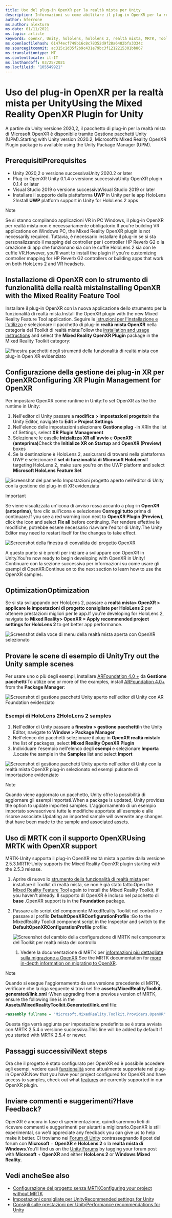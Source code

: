 ```yaml
---
title: Uso del plug-in OpenXR per la realtà mista per Unity
description: Informazioni su come abilitare il plug-in OpenXR per la realtà mista per i progetti Unity.
author: hferrone
ms.author: alexturn
ms.date: 01/11/2021
ms.topic: article
keywords: openxr, Unity, hololens, hololens 2, realtà mista, MRTK, Toolkit per realtà mista, realtà aumentata, realtà virtuale, cuffie con realtà mista, informazioni, esercitazione, introduzione
ms.openlocfilehash: 61474ecf749b16c8c78352d9f28a6482bfa3334c
ms.sourcegitcommit: ac315c1d35f2b9c431e79bc3f1212215301bb867
ms.translationtype: MT
ms.contentlocale: it-IT
ms.lasthandoff: 03/25/2021
ms.locfileid: "105549921"
---
```

# <a name="using-the-mixed-reality-openxr-plugin-for-unity"></a><span data-ttu-id="3c099-104">Uso del plug-in OpenXR per la realtà mista per Unity</span><span class="sxs-lookup"><span data-stu-id="3c099-104">Using the Mixed Reality OpenXR Plugin for Unity</span></span>

<span data-ttu-id="3c099-105">A partire da Unity versione 2020,2, il pacchetto di plug-in per la realtà mista di Microsoft OpenXR è disponibile tramite Gestione pacchetti Unity (UPM).</span><span class="sxs-lookup"><span data-stu-id="3c099-105">Starting with Unity version 2020.2, Microsoft’s Mixed Reality OpenXR Plugin package is available using the Unity Package Manager (UPM).</span></span>

## <a name="prerequisites"></a><span data-ttu-id="3c099-106">Prerequisiti</span><span class="sxs-lookup"><span data-stu-id="3c099-106">Prerequisites</span></span>

* <span data-ttu-id="3c099-107">Unity 2020,2 o versione successiva</span><span class="sxs-lookup"><span data-stu-id="3c099-107">Unity 2020.2 or later</span></span>
* <span data-ttu-id="3c099-108">Plug-in OpenXR Unity 0.1.4 o versione successiva</span><span class="sxs-lookup"><span data-stu-id="3c099-108">Unity OpenXR plugin 0.1.4 or later</span></span>
* <span data-ttu-id="3c099-109">Visual Studio 2019 o versione successiva</span><span class="sxs-lookup"><span data-stu-id="3c099-109">Visual Studio 2019 or later</span></span>
* <span data-ttu-id="3c099-110">Installare il supporto della piattaforma **UWP** in Unity per le app HoloLens 2</span><span class="sxs-lookup"><span data-stu-id="3c099-110">Install **UWP** platform support in Unity for HoloLens 2 apps</span></span>

> [!NOTE]
> <span data-ttu-id="3c099-111">Se si stanno compilando applicazioni VR in PC Windows, il plug-in OpenXR per realtà mista non è necessariamente obbligatorio.</span><span class="sxs-lookup"><span data-stu-id="3c099-111">If you're building VR applications on Windows PC, the Mixed Reality OpenXR plugin is not necessarily required.</span></span> <span data-ttu-id="3c099-112">Tuttavia, è necessario installare il plug-in se si sta personalizzando il mapping del controller per i controller HP Reverb G2 o la creazione di app che funzionano sia con le cuffie HoloLens 2 sia con le cuffie VR.</span><span class="sxs-lookup"><span data-stu-id="3c099-112">However, you'll want to install the plugin if you're customizing controller mapping for HP Reverb G2 controllers or building apps that work on both HoloLens 2 and VR headsets.</span></span>

## <a name="installing-openxr-with-the-mixed-reality-feature-tool"></a><span data-ttu-id="3c099-113">Installazione di OpenXR con lo strumento di funzionalità della realtà mista</span><span class="sxs-lookup"><span data-stu-id="3c099-113">Installing OpenXR with the Mixed Reality Feature Tool</span></span>

<span data-ttu-id="3c099-114">Installare il plug-in OpenXR con la nuova applicazione dello strumento per la funzionalità di realtà mista.</span><span class="sxs-lookup"><span data-stu-id="3c099-114">Install the OpenXR plugin with the new Mixed Reality Feature Tool application.</span></span> <span data-ttu-id="3c099-115">Seguire le [istruzioni per l'installazione e l'utilizzo](welcome-to-mr-feature-tool.md) e selezionare il pacchetto di plug-in **realtà mista OpenXR** nella categoria del Toolkit di realtà mista:</span><span class="sxs-lookup"><span data-stu-id="3c099-115">Follow the [installation and usage instructions](welcome-to-mr-feature-tool.md) and select the **Mixed Reality OpenXR Plugin** package in the Mixed Reality Toolkit category:</span></span>

![Finestra pacchetti degli strumenti della funzionalità di realtà mista con plug-in Open XR evidenziato](images/feature-tool-openxr.png)

## <a name="configuring-xr-plugin-management-for-openxr"></a><span data-ttu-id="3c099-117">Configurazione della gestione dei plug-in XR per OpenXR</span><span class="sxs-lookup"><span data-stu-id="3c099-117">Configuring XR Plugin Management for OpenXR</span></span>

<span data-ttu-id="3c099-118">Per impostare OpenXR come runtime in Unity:</span><span class="sxs-lookup"><span data-stu-id="3c099-118">To set OpenXR as the the runtime in Unity:</span></span>

1. <span data-ttu-id="3c099-119">Nell'editor di Unity passare a **modifica > impostazioni progetto**</span><span class="sxs-lookup"><span data-stu-id="3c099-119">In the Unity Editor, navigate to **Edit > Project Settings**</span></span>
2. <span data-ttu-id="3c099-120">Nell'elenco delle impostazioni selezionare **Gestione plug** -in XR</span><span class="sxs-lookup"><span data-stu-id="3c099-120">In the list of Settings, select **XR Plugin Management**</span></span>
3. <span data-ttu-id="3c099-121">Selezionare le caselle **Inizializza XR all'avvio** e **OpenXR (anteprima)**</span><span class="sxs-lookup"><span data-stu-id="3c099-121">Check the **Initialize XR on Startup** and **OpenXR (Preview)** boxes</span></span>
4. <span data-ttu-id="3c099-122">Se la destinazione è HoloLens 2, assicurarsi di trovarsi nella piattaforma UWP e selezionare il **set di funzionalità di Microsoft HoloLens**</span><span class="sxs-lookup"><span data-stu-id="3c099-122">If targeting HoloLens 2, make sure you're on the UWP platform and select **Microsoft HoloLens Feature Set**</span></span>

![Screenshot del pannello Impostazioni progetto aperto nell'editor di Unity con la gestione dei plug-in di XR evidenziata](images/openxr-img-05.png)

> [!IMPORTANT]
> <span data-ttu-id="3c099-124">Se viene visualizzata un'icona di avviso rossa accanto a plug-in **OpenXR (anteprima)**, fare clic sull'icona e selezionare **Correggi tutto** prima di continuare.</span><span class="sxs-lookup"><span data-stu-id="3c099-124">If you see a red warning icon next to **OpenXR Plugin (Preview)**, click the icon and select **Fix all** before continuing.</span></span> <span data-ttu-id="3c099-125">Per rendere effettive le modifiche, potrebbe essere necessario riavviare l'editor di Unity.</span><span class="sxs-lookup"><span data-stu-id="3c099-125">The Unity Editor may need to restart itself for the changes to take effect.</span></span>

![Screenshot della finestra di convalida del progetto OpenXR](images/openxr-img-06.png)

<span data-ttu-id="3c099-127">A questo punto si è pronti per iniziare a sviluppare con OpenXR in Unity.</span><span class="sxs-lookup"><span data-stu-id="3c099-127">You're now ready to begin developing with OpenXR in Unity!</span></span>  <span data-ttu-id="3c099-128">Continuare con la sezione successiva per informazioni su come usare gli esempi di OpenXR.</span><span class="sxs-lookup"><span data-stu-id="3c099-128">Continue on to the next section to learn how to use the OpenXR samples.</span></span>

## <a name="optimization"></a><span data-ttu-id="3c099-129">Optimization</span><span class="sxs-lookup"><span data-stu-id="3c099-129">Optimization</span></span>

<span data-ttu-id="3c099-130">Se si sta sviluppando per HoloLens 2, passare a **realtà mista> OpenXR > applicare le impostazioni di progetto consigliate per HoloLens 2** per ottenere prestazioni migliori per le app.</span><span class="sxs-lookup"><span data-stu-id="3c099-130">If you're developing for HoloLens 2, navigate to **Mixed Reality> OpenXR > Apply recommended project settings for HoloLens 2** to get better app performance.</span></span>

![Screenshot della voce di menu della realtà mista aperta con OpenXR selezionato](images/openxr-img-08.png)

## <a name="try-out-the-unity-sample-scenes"></a><span data-ttu-id="3c099-132">Provare le scene di esempio di Unity</span><span class="sxs-lookup"><span data-stu-id="3c099-132">Try out the Unity sample scenes</span></span>

<span data-ttu-id="3c099-133">Per usare uno o più degli esempi, installare [ARFoundation 4.0 +](https://docs.unity3d.com/Packages/com.unity.xr.arfoundation@4.1/manual/index.html#installing-ar-foundation) da **Gestione pacchetti**:</span><span class="sxs-lookup"><span data-stu-id="3c099-133">To utilize one or more of the examples, install [ARFoundation 4.0+](https://docs.unity3d.com/Packages/com.unity.xr.arfoundation@4.1/manual/index.html#installing-ar-foundation) from the **Package Manager**:</span></span>

![Screenshot di gestione pacchetti Unity aperto nell'editor di Unity con AR Foundation evidenziato](images/openxr-img-09.png)

### <a name="hololens-2-samples"></a><span data-ttu-id="3c099-135">Esempi di HoloLens 2</span><span class="sxs-lookup"><span data-stu-id="3c099-135">HoloLens 2 samples</span></span>

1. <span data-ttu-id="3c099-136">Nell'editor di Unity passare a **finestra > gestione pacchetti**</span><span class="sxs-lookup"><span data-stu-id="3c099-136">In the Unity Editor, navigate to **Window > Package Manager**</span></span>
2. <span data-ttu-id="3c099-137">Nell'elenco dei pacchetti selezionare il plug-in **OpenXR realtà mista**</span><span class="sxs-lookup"><span data-stu-id="3c099-137">In the list of packages, select **Mixed Reality OpenXR Plugin**</span></span>
3. <span data-ttu-id="3c099-138">Individuare l'esempio nell'elenco degli **esempi** e selezionare **Importa** .</span><span class="sxs-lookup"><span data-stu-id="3c099-138">Locate the sample in the **Samples** list and select **Import**</span></span>

![Screenshot di gestione pacchetti Unity aperto nell'editor di Unity con la realtà mista OpenXR plug-in selezionato ed esempi pulsante di importazione evidenziato](images/openxr-img-03.png)

<!-- ### For all other OpenXR samples

1. In the Unity Editor, navigate to **Window > Package Manager**
2. In the list of packages, select **OpenXR Plugin**
3. Locate the sample in the **Samples** list and select **Import**

![Screenshot of Unity Package Manager open in Unity editor with OpenXR Plugin selected and samples import button highlighted](images/openxr-img-10.png) -->

> [!NOTE]
> <span data-ttu-id="3c099-140">Quando viene aggiornato un pacchetto, Unity offre la possibilità di aggiornare gli esempi importati.</span><span class="sxs-lookup"><span data-stu-id="3c099-140">When a package is updated, Unity provides the option to update imported samples.</span></span>  <span data-ttu-id="3c099-141">L'aggiornamento di un esempio importato sovrascriverà tutte le modifiche apportate all'esempio e alle risorse associate.</span><span class="sxs-lookup"><span data-stu-id="3c099-141">Updating an imported sample will overwrite any changes that have been made to the sample and associated assets.</span></span>

## <a name="using-mrtk-with-openxr-support"></a><span data-ttu-id="3c099-142">Uso di MRTK con il supporto OpenXR</span><span class="sxs-lookup"><span data-stu-id="3c099-142">Using MRTK with OpenXR support</span></span>

<span data-ttu-id="3c099-143">MRTK-Unity supporta il plug-in OpenXR realtà mista a partire dalla versione 2.5.3.</span><span class="sxs-lookup"><span data-stu-id="3c099-143">MRTK-Unity supports the Mixed Reality OpenXR plugin starting with the 2.5.3 release.</span></span>

1. <span data-ttu-id="3c099-144">Aprire di nuovo lo [strumento della funzionalità di realtà mista](welcome-to-mr-feature-tool.md) per installare il Toolkit di realtà mista, se non è già stato fatto.</span><span class="sxs-lookup"><span data-stu-id="3c099-144">Open the [Mixed Reality Feature Tool](welcome-to-mr-feature-tool.md) again to install the Mixed Reality Toolkit, if you haven't already.</span></span> <span data-ttu-id="3c099-145">Il supporto di OpenXR è incluso nel pacchetto di **base** .</span><span class="sxs-lookup"><span data-stu-id="3c099-145">OpenXR support is in the **Foundation** package.</span></span>
2. <span data-ttu-id="3c099-146">Passare allo script del componente MixedReality Toolkit nel controllo e passare al profilo **DefaultOpenXRConfigurationProfile** :</span><span class="sxs-lookup"><span data-stu-id="3c099-146">Go to the MixedReality Toolkit component script in the Inspector and switch to the **DefaultOpenXRConfigurationProfile** profile:</span></span>

    ![Screenshot del cambio della configurazione di MRTK nel componente del Toolkit per realtà mista del controllo](images/openxr-img-11.png)

    1. <span data-ttu-id="3c099-148">Vedere la documentazione di MRTK per [informazioni più dettagliate sulla migrazione a OpenXR](/windows/mixed-reality/mrtk-unity/configuration/getting-started-with-mrtk-and-xrsdk#configuring-mrtk-for-the-xr-sdk-pipeline).</span><span class="sxs-lookup"><span data-stu-id="3c099-148">See the MRTK documentation for [more in-depth information on migrating to OpenXR](/windows/mixed-reality/mrtk-unity/configuration/getting-started-with-mrtk-and-xrsdk#configuring-mrtk-for-the-xr-sdk-pipeline).</span></span>

> [!NOTE]
> <span data-ttu-id="3c099-149">Quando si esegue l'aggiornamento da una versione precedente di MRTK, verificare che la riga seguente si trovi nel file **assets/MixedRealityToolkit. generated/link.xml** :</span><span class="sxs-lookup"><span data-stu-id="3c099-149">When upgrading from a previous version of MRTK, ensure the following line is in the **Assets/MixedRealityToolkit.Generated/link.xml** file:</span></span>
>
> ```xml
> <assembly fullname = "Microsoft.MixedReality.Toolkit.Providers.OpenXR" preserve="all"/>
> ```
>
> <span data-ttu-id="3c099-150">Questa riga verrà aggiunta per impostazione predefinita se è stata avviata con MRTK 2.5.4 o versione successiva.</span><span class="sxs-lookup"><span data-stu-id="3c099-150">This line will be added by default if you started with MRTK 2.5.4 or newer.</span></span>

## <a name="next-steps"></a><span data-ttu-id="3c099-151">Passaggi successivi</span><span class="sxs-lookup"><span data-stu-id="3c099-151">Next steps</span></span>

<span data-ttu-id="3c099-152">Ora che il progetto è stato configurato per OpenXR ed è possibile accedere agli esempi, vedere quali [funzionalità](openxr-supported-features.md) sono attualmente supportate nel plug-in OpenXR.</span><span class="sxs-lookup"><span data-stu-id="3c099-152">Now that you have your project configured for OpenXR and have access to samples, check out what [features](openxr-supported-features.md) are currently supported in our OpenXR plugin.</span></span>

## <a name="have-feedback"></a><span data-ttu-id="3c099-153">Inviare commenti e suggerimenti?</span><span class="sxs-lookup"><span data-stu-id="3c099-153">Have Feedback?</span></span>

<span data-ttu-id="3c099-154">OpenXR è ancora in fase di sperimentazione, quindi saremmo lieti di ricevere commenti e suggerimenti per aiutarti a migliorarlo.</span><span class="sxs-lookup"><span data-stu-id="3c099-154">OpenXR is still experimental, so we’d appreciate any feedback you can give us to help make it better.</span></span> <span data-ttu-id="3c099-155">Ci troviamo nei [Forum di Unity](https://aka.ms/unityforums) contrassegnando il post del forum con **Microsoft**  +  **OpenXR** e **HoloLens 2** o la **realtà mista di Windows**.</span><span class="sxs-lookup"><span data-stu-id="3c099-155">You'll find us on the [Unity Forums](https://aka.ms/unityforums) by tagging your forum post with **Microsoft** + **OpenXR** and either **HoloLens 2** or **Windows Mixed Reality**.</span></span>

## <a name="see-also"></a><span data-ttu-id="3c099-156">Vedi anche</span><span class="sxs-lookup"><span data-stu-id="3c099-156">See also</span></span>

* [<span data-ttu-id="3c099-157">Configurazione del progetto senza MRTK</span><span class="sxs-lookup"><span data-stu-id="3c099-157">Configuring your project without MRTK</span></span>](configure-unity-project.md)
* [<span data-ttu-id="3c099-158">Impostazioni consigliate per Unity</span><span class="sxs-lookup"><span data-stu-id="3c099-158">Recommended settings for Unity</span></span>](recommended-settings-for-unity.md)
* [<span data-ttu-id="3c099-159">Consigli sulle prestazioni per Unity</span><span class="sxs-lookup"><span data-stu-id="3c099-159">Performance recommendations for Unity</span></span>](performance-recommendations-for-unity.md#how-to-profile-with-unity)